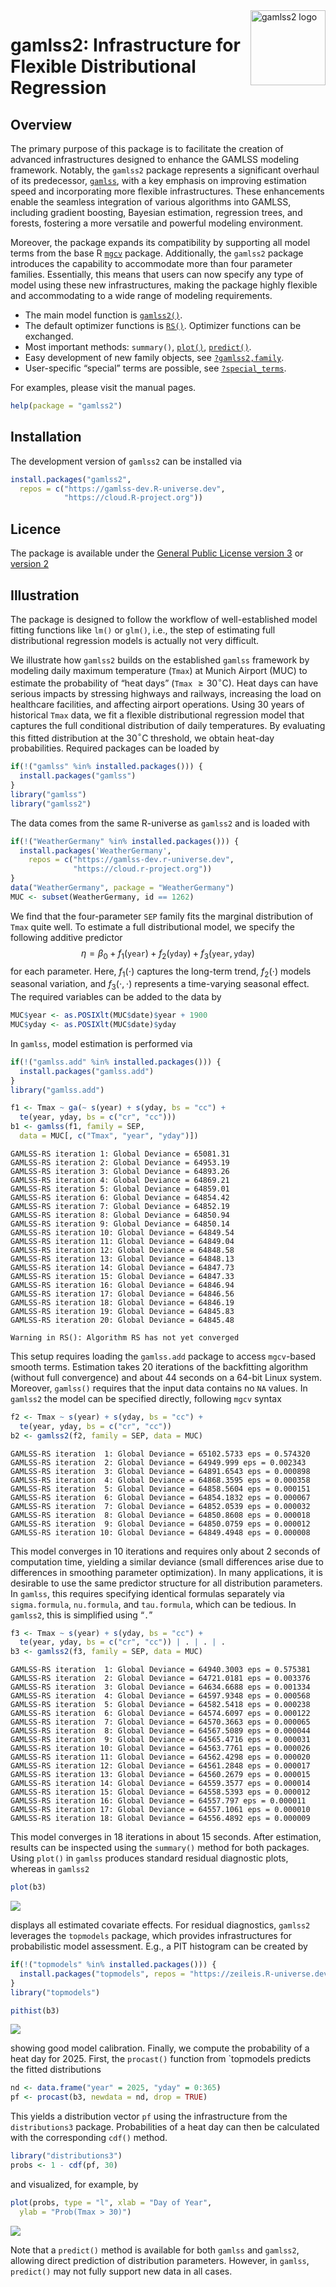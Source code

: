 
<!-- README.md is generated from README.qmd via: quarto render README.qmd --to gfm -->

<img src="https://gamlss-dev.github.io/gamlss2/gamlss2.png" align="right" alt="gamlss2 logo" width="120" />

# gamlss2: Infrastructure for Flexible Distributional Regression

## Overview

The primary purpose of this package is to facilitate the creation of
advanced infrastructures designed to enhance the GAMLSS modeling
framework. Notably, the `gamlss2` package represents a significant
overhaul of its predecessor,
[`gamlss`](https://cran.r-project.org/package=gamlss), with a key
emphasis on improving estimation speed and incorporating more flexible
infrastructures. These enhancements enable the seamless integration of
various algorithms into GAMLSS, including gradient boosting, Bayesian
estimation, regression trees, and forests, fostering a more versatile
and powerful modeling environment.

Moreover, the package expands its compatibility by supporting all model
terms from the base R [`mgcv`](https://cran.r-project.org/package=mgcv)
package. Additionally, the `gamlss2` package introduces the capability
to accommodate more than four parameter families. Essentially, this
means that users can now specify any type of model using these new
infrastructures, making the package highly flexible and accommodating to
a wide range of modeling requirements.

- The main model function is
  [`gamlss2()`](https://gamlss-dev.github.io/gamlss2/man/gamlss2.html).
- The default optimizer functions is
  [`RS()`](https://gamlss-dev.github.io/gamlss2/man/RS_CG.html).
  Optimizer functions can be exchanged.
- Most important methods: `summary()`,
  [`plot()`](https://gamlss-dev.github.io/gamlss2/man/plots.html),
  [`predict()`](https://gamlss-dev.github.io/gamlss2/man/predict.gamlss2.html).
- Easy development of new family objects, see
  [`?gamlss2,family`](https://gamlss-dev.github.io/gamlss2/man/gamlss2.family.html).
- User-specific “special” terms are possible, see
  [`?special_terms`](https://gamlss-dev.github.io/gamlss2/man/special_terms.html).

For examples, please visit the manual pages.

``` r
help(package = "gamlss2")
```

## Installation

The development version of `gamlss2` can be installed via

``` r
install.packages("gamlss2",
  repos = c("https://gamlss-dev.R-universe.dev",
            "https://cloud.R-project.org"))
```

## Licence

The package is available under the [General Public License version
3](https://www.gnu.org/licenses/gpl-3.0.html) or [version
2](https://www.gnu.org/licenses/old-licenses/gpl-2.0.html)

## Illustration

The package is designed to follow the workflow of well-established model
fitting functions like `lm()` or `glm()`, i.e., the step of estimating
full distributional regression models is actually not very difficult.

We illustrate how `gamlss2` builds on the established `gamlss` framework
by modeling daily maximum temperature (`Tmax`) at Munich Airport (MUC)
to estimate the probability of “heat days” (`Tmax`
$\geq 30^\circ\text{C}$). Heat days can have serious impacts by
stressing highways and railways, increasing the load on healthcare
facilities, and affecting airport operations. Using 30 years of
historical `Tmax` data, we fit a flexible distributional regression
model that captures the full conditional distribution of daily
temperatures. By evaluating this fitted distribution at the 30$^\circ$C
threshold, we obtain heat-day probabilities. Required packages can be
loaded by

``` r
if(!("gamlss" %in% installed.packages())) {
  install.packages("gamlss")
}
library("gamlss")
library("gamlss2")
```

The data comes from the same R-universe as `gamlss2` and is loaded with

``` r
if(!("WeatherGermany" %in% installed.packages())) {
  install.packages('WeatherGermany',
    repos = c("https://gamlss-dev.r-universe.dev",
              "https://cloud.r-project.org"))
}
data("WeatherGermany", package = "WeatherGermany")
MUC <- subset(WeatherGermany, id == 1262)
```

We find that the four-parameter `SEP` family fits the marginal
distribution of `Tmax` quite well. To estimate a full distributional
model, we specify the following additive predictor $$
\eta = \beta_0 + f_1(\texttt{year}) + f_2(\texttt{yday}) + f_3(\texttt{year}, \texttt{yday})
$$ for each parameter. Here, $f_1( \cdot )$ captures the long-term
trend, $f_2( \cdot )$ models seasonal variation, and
$f_3( \cdot, \cdot )$ represents a time-varying seasonal effect. The
required variables can be added to the data by

``` r
MUC$year <- as.POSIXlt(MUC$date)$year + 1900
MUC$yday <- as.POSIXlt(MUC$date)$yday
```

In `gamlss`, model estimation is performed via

``` r
if(!("gamlss.add" %in% installed.packages())) {
  install.packages("gamlss.add")
}
library("gamlss.add")
```

``` r
f1 <- Tmax ~ ga(~ s(year) + s(yday, bs = "cc") +
  te(year, yday, bs = c("cr", "cc")))
b1 <- gamlss(f1, family = SEP,
  data = MUC[, c("Tmax", "year", "yday")])
```

    GAMLSS-RS iteration 1: Global Deviance = 65081.31 
    GAMLSS-RS iteration 2: Global Deviance = 64953.19 
    GAMLSS-RS iteration 3: Global Deviance = 64893.26 
    GAMLSS-RS iteration 4: Global Deviance = 64869.21 
    GAMLSS-RS iteration 5: Global Deviance = 64859.01 
    GAMLSS-RS iteration 6: Global Deviance = 64854.42 
    GAMLSS-RS iteration 7: Global Deviance = 64852.19 
    GAMLSS-RS iteration 8: Global Deviance = 64850.94 
    GAMLSS-RS iteration 9: Global Deviance = 64850.14 
    GAMLSS-RS iteration 10: Global Deviance = 64849.54 
    GAMLSS-RS iteration 11: Global Deviance = 64849.04 
    GAMLSS-RS iteration 12: Global Deviance = 64848.58 
    GAMLSS-RS iteration 13: Global Deviance = 64848.13 
    GAMLSS-RS iteration 14: Global Deviance = 64847.73 
    GAMLSS-RS iteration 15: Global Deviance = 64847.33 
    GAMLSS-RS iteration 16: Global Deviance = 64846.94 
    GAMLSS-RS iteration 17: Global Deviance = 64846.56 
    GAMLSS-RS iteration 18: Global Deviance = 64846.19 
    GAMLSS-RS iteration 19: Global Deviance = 64845.83 
    GAMLSS-RS iteration 20: Global Deviance = 64845.48 

    Warning in RS(): Algorithm RS has not yet converged

This setup requires loading the `gamlss.add` package to access
`mgcv`-based smooth terms. Estimation takes 20 iterations of the
backfitting algorithm (without full convergence) and about 44 seconds on
a 64-bit Linux system. Moreover, `gamlss()` requires that the input data
contains no `NA` values. In `gamlss2` the model can be specified
directly, following `mgcv` syntax

``` r
f2 <- Tmax ~ s(year) + s(yday, bs = "cc") +
  te(year, yday, bs = c("cr", "cc"))
b2 <- gamlss2(f2, family = SEP, data = MUC)
```

    GAMLSS-RS iteration  1: Global Deviance = 65102.5733 eps = 0.574320     
    GAMLSS-RS iteration  2: Global Deviance = 64949.999 eps = 0.002343     
    GAMLSS-RS iteration  3: Global Deviance = 64891.6543 eps = 0.000898     
    GAMLSS-RS iteration  4: Global Deviance = 64868.3595 eps = 0.000358     
    GAMLSS-RS iteration  5: Global Deviance = 64858.5604 eps = 0.000151     
    GAMLSS-RS iteration  6: Global Deviance = 64854.1832 eps = 0.000067     
    GAMLSS-RS iteration  7: Global Deviance = 64852.0539 eps = 0.000032     
    GAMLSS-RS iteration  8: Global Deviance = 64850.8608 eps = 0.000018     
    GAMLSS-RS iteration  9: Global Deviance = 64850.0759 eps = 0.000012     
    GAMLSS-RS iteration 10: Global Deviance = 64849.4948 eps = 0.000008     

This model converges in 10 iterations and requires only about 2 seconds
of computation time, yielding a similar deviance (small differences
arise due to differences in smoothing parameter optimization). In many
applications, it is desirable to use the same predictor structure for
all distribution parameters. In `gamlss`, this requires specifying
identical formulas separately via `sigma.formula`, `nu.formula`, and
`tau.formula`, which can be tedious. In `gamlss2`, this is simplified
using “`.`”

``` r
f3 <- Tmax ~ s(year) + s(yday, bs = "cc") +
  te(year, yday, bs = c("cr", "cc")) | . | . | .
b3 <- gamlss2(f3, family = SEP, data = MUC)
```

    GAMLSS-RS iteration  1: Global Deviance = 64940.3003 eps = 0.575381     
    GAMLSS-RS iteration  2: Global Deviance = 64721.0181 eps = 0.003376     
    GAMLSS-RS iteration  3: Global Deviance = 64634.6688 eps = 0.001334     
    GAMLSS-RS iteration  4: Global Deviance = 64597.9348 eps = 0.000568     
    GAMLSS-RS iteration  5: Global Deviance = 64582.5418 eps = 0.000238     
    GAMLSS-RS iteration  6: Global Deviance = 64574.6097 eps = 0.000122     
    GAMLSS-RS iteration  7: Global Deviance = 64570.3663 eps = 0.000065     
    GAMLSS-RS iteration  8: Global Deviance = 64567.5089 eps = 0.000044     
    GAMLSS-RS iteration  9: Global Deviance = 64565.4716 eps = 0.000031     
    GAMLSS-RS iteration 10: Global Deviance = 64563.7761 eps = 0.000026     
    GAMLSS-RS iteration 11: Global Deviance = 64562.4298 eps = 0.000020     
    GAMLSS-RS iteration 12: Global Deviance = 64561.2848 eps = 0.000017     
    GAMLSS-RS iteration 13: Global Deviance = 64560.2679 eps = 0.000015     
    GAMLSS-RS iteration 14: Global Deviance = 64559.3577 eps = 0.000014     
    GAMLSS-RS iteration 15: Global Deviance = 64558.5393 eps = 0.000012     
    GAMLSS-RS iteration 16: Global Deviance = 64557.797 eps = 0.000011     
    GAMLSS-RS iteration 17: Global Deviance = 64557.1061 eps = 0.000010     
    GAMLSS-RS iteration 18: Global Deviance = 64556.4892 eps = 0.000009     

This model converges in 18 iterations in about 15 seconds. After
estimation, results can be inspected using the `summary()` method for
both packages. Using `plot()` in `gamlss` produces standard residual
diagnostic plots, whereas in `gamlss2`

``` r
plot(b3)
```

![](figures/gamlss2_plot-1.png)

displays all estimated covariate effects. For residual diagnostics,
`gamlss2` leverages the `topmodels` package, which provides
infrastructures for probabilistic model assessment. E.g., a PIT
histogram can be created by

``` r
if(!("topmodels" %in% installed.packages())) {
  install.packages("topmodels", repos = "https://zeileis.R-universe.dev")
}
library("topmodels")

pithist(b3)
```

![](figures/pithist-1.png)

showing good model calibration. Finally, we compute the probability of a
heat day for 2025. First, the `procast()` function from \`topmodels
predicts the fitted distributions

``` r
nd <- data.frame("year" = 2025, "yday" = 0:365)
pf <- procast(b3, newdata = nd, drop = TRUE)
```

This yields a distribution vector `pf` using the infrastructure from the
`distributions3` package. Probabilities of a heat day can then be
calculated with the corresponding `cdf()` method.

``` r
library("distributions3")
probs <- 1 - cdf(pf, 30)
```

and visualized, for example, by

``` r
plot(probs, type = "l", xlab = "Day of Year",
  ylab = "Prob(Tmax > 30)")
```

![](figures/probs-1.png)

Note that a `predict()` method is available for both `gamlss` and
`gamlss2`, allowing direct prediction of distribution parameters.
However, in `gamlss`, `predict()` may not fully support new data in all
cases.
